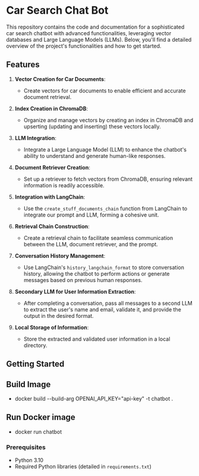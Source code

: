 # Car Search Chat Bot

This repository contains the code and documentation for a sophisticated car search chatbot with advanced functionalities, leveraging vector databases and Large Language Models (LLMs). Below, you'll find a detailed overview of the project's functionalities and how to get started.

## Features

1. **Vector Creation for Car Documents**:
   - Create vectors for car documents to enable efficient and accurate document retrieval.

2. **Index Creation in ChromaDB**:
   - Organize and manage vectors by creating an index in ChromaDB and upserting (updating and inserting) these vectors locally.

3. **LLM Integration**:
   - Integrate a Large Language Model (LLM) to enhance the chatbot's ability to understand and generate human-like responses.

4. **Document Retriever Creation**:
   - Set up a retriever to fetch vectors from ChromaDB, ensuring relevant information is readily accessible.

5. **Integration with LangChain**:
   - Use the `create_stuff_documents_chain` function from LangChain to integrate our prompt and LLM, forming a cohesive unit.

6. **Retrieval Chain Construction**:
   - Create a retrieval chain to facilitate seamless communication between the LLM, document retriever, and the prompt.

7. **Conversation History Management**:
   - Use LangChain's `history_langchain_format` to store conversation history, allowing the chatbot to perform actions or generate messages based on previous human responses.

8. **Secondary LLM for User Information Extraction**:
   - After completing a conversation, pass all messages to a second LLM to extract the user's name and email, validate it, and provide the output in the desired format.

9. **Local Storage of Information**:
   - Store the extracted and validated user information in a local directory.

## Getting Started

## Build Image
- docker build --build-arg OPENAI_API_KEY="api-key" -t chatbot .
## Run Docker image
- docker run chatbot
### Prerequisites

- Python 3.10
- Required Python libraries (detailed in `requirements.txt`)
